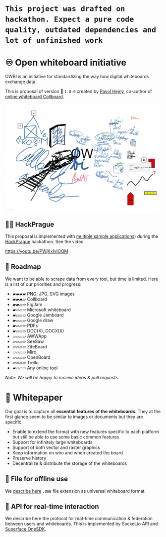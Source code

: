 # `This project was drafted on hackathon. Expect a pure code quality, outdated dependencies and lot of unfinished work`

# ♾️ Open whiteboard initiative

OWBI is an initiative for standardizing the way how digital whiteboards exchange data.

This is proposal of version 🍂 `1.0.0` created by [Pavol Hejný](https://pavolhejny.com), co-author of [online whiteboard Collboard](https://collboard.com).

![OWBI](./assets/wallpaper.crop.png)

## 🐱‍👤 HackPrague

This proposal is implemented with [multiple sample applications](/applications)) during the [HackPrague](https://www.hackprague.com/hackathon2021) hackathon. See the video:

https://youtu.be/PWjKxIvIOQM


## 🚵 Roadmap

We want to be able to scrape data from every tool, but time is limited. Here is a list of our priorities and progress:

-   ▰▰▰▰ PNG, JPG, SVG images
-   ▰▰▰▱ Collboard
-   ▰▰▱▱ FigJam
-   ▰▱▱▱ Microsoft whiteboard
-   ▰▱▱▱ Google Jamboard
-   ▰▱▱▱ Google draw
-   ▰▱▱▱ PDFs
-   ▰▱▱▱ DOC(X), DOCX(X)
-   ▱▱▱▱ AWWApp
-   ▱▱▱▱ SeeSaw
-   ▱▱▱▱ ZiteBoard
-   ▱▱▱▱ Miro
-   ▱▱▱▱ OpenBoard
-   ▱▱▱▱ Trello
-   ▰▱▱▱ Any online tool

_Note: We will be happy to receive ideas & pull requests._

# 📝 Whitepaper

Our goal is to capture all **essential features of the whiteboards**. They at the first glance seem to be similar to images or documents but they are specific.

-   Enable to extend the format with new features specific to each platform but still be able to use some basic common features
-   Support for infinitely large whiteboards
-   Support of both vector and raster graphics
-   Keep information on who and when created the board
-   Preserve history
-   Decentralize & distribute the storage of the whiteboards

## 📁 File for offline use

We [describe here](/applications/file-parser/src/WhiteboardFile.ts) `.OWB` file extension as universal whiteboard format.

<!--TODO: Describe it-->

## 🔗 API for real-time interaction

We describe here the protocol for real-time communication & federation between users and whiteboards.
This is implemented by Socket.io API and [Superface OneSDK](https://superface.ai/).

